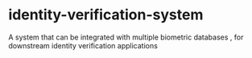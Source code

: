 # identity-verification-system
A system that can be integrated with multiple biometric databases , for downstream identity verification applications
